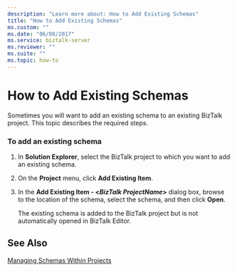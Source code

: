 ```yaml
---
description: "Learn more about: How to Add Existing Schemas"
title: "How to Add Existing Schemas"
ms.custom: ""
ms.date: "06/08/2017"
ms.service: biztalk-server
ms.reviewer: ""
ms.suite: ""
ms.topic: how-to
---
```

# How to Add Existing Schemas
Sometimes you will want to add an existing schema to an existing BizTalk project. This topic describes the required steps.  
  
### To add an existing schema  
  
1.  In **Solution Explorer**, select the BizTalk project to which you want to add an existing schema.  
  
2.  On the **Project** menu, click **Add Existing Item**.  
  
3.  In the **Add Existing Item - \<*BizTalk ProjectName*\>** dialog box, browse to the location of the schema, select the schema, and then click **Open**.  
  
     The existing schema is added to the BizTalk project but is not automatically opened in BizTalk Editor.  
  
## See Also  
 [Managing Schemas Within Projects](../core/managing-schemas-within-projects.md)
